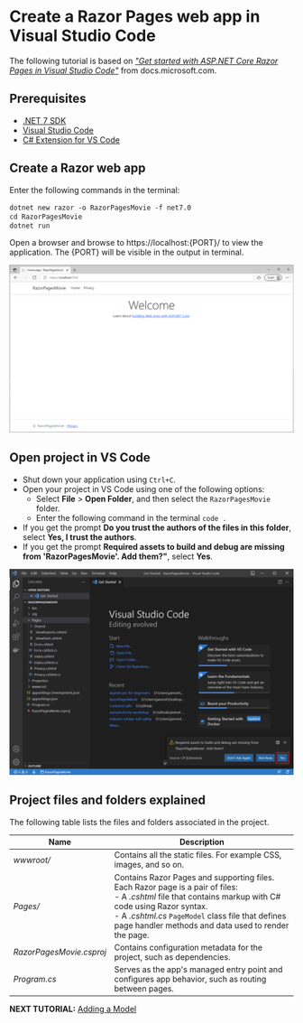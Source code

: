 # Create a Razor Pages web app in Visual Studio Code

The following tutorial is based on [*"Get started with ASP.NET Core Razor Pages in Visual Studio Code"*](https://docs.microsoft.com/aspnet/core/tutorials/razor-pages-vsc/razor-pages-start) from docs.microsoft.com.

## Prerequisites

* [.NET 7 SDK](https://dotnet.microsoft.com/download/dotnet/6.0)
* [Visual Studio Code](https://code.visualstudio.com/?wt.mc_id=adw-brand&gclid=Cj0KCQjwqYfWBRDPARIsABjQRYwLe3b9dJMixA98s8nS8QfuNBKGsiRVRXzB93fe4E27LGK5KLrGcnYaAgdREALw_wcB)
* [C# Extension for VS Code](https://marketplace.visualstudio.com/items?itemName=ms-dotnettools.csharp)

## Create a Razor web app

Enter the following commands in the terminal:

 ```console
dotnet new razor -o RazorPagesMovie -f net7.0
cd RazorPagesMovie
dotnet run
```

Open a browser and browse to https://localhost:{PORT}/ to view the application. The {PORT} will be visible in the output in terminal.

![](images/razor-page.png)

## Open project in VS Code

* Shut down your application using `Ctrl+C`.
* Open your project in VS Code using one of the following options:
  * Select **File** > **Open Folder**, and then select the `RazorPagesMovie` folder.
  * Enter the following command in the terminal `code .`
* If you get the prompt **Do you trust the authors of the files in this folder**, select **Yes, I trust the authors**.
* If you get the prompt **Required assets to build and debug are missing from 'RazorPagesMovie'. Add them?"**, select **Yes**.

![](images/open-vs-code.png)

## Project files and folders explained

The following table lists the files and folders associated in the project.

| Name                     | Description                                                                                         |
| ------------------------ |-----------------------------------------------------------------------------------------------------|
| *wwwroot/*               | Contains all the static files. For example CSS, images, and so on.                                  |
| *Pages/*                 | Contains Razor Pages and supporting files. Each Razor page is a pair of files:<br/>- A *.cshtml* file that contains markup with C# code using Razor syntax.<br/>- A *.cshtml.cs* `PageModel` class file that defines page handler methods and data used to render the page.                                                                                        |
| *RazorPagesMovie.csproj* | Contains configuration metadata for the project, such as dependencies.                              |
| *Program.cs*             | Serves as the app's managed entry point and configures app behavior, such as routing between pages. |

**NEXT TUTORIAL:** [Adding a Model](../2-Add%20a%20model/Addamodel.md)
